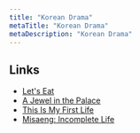 ```yaml
---
title: "Korean Drama"
metaTitle: "Korean Drama"
metaDescription: "Korean Drama"
---
```


## Links

- [Let's Eat](http://asianwiki.com/Let%27s_Eat)
- [A Jewel in the Palace](http://asianwiki.com/A_Jewel_in_the_Palace)
- [This Is My First Life](http://asianwiki.com/Because_This_Is_My_First_Life)
- [Misaeng: Incomplete Life](http://asianwiki.com/Misaeng:_Incomplete_Life)
